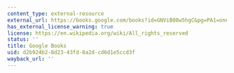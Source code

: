 ```yaml
---
content_type: external-resource
external_url: https://books.google.com/books?id=GNViB08w5hgC&pg=PA1=onepage#v=onepage&q&f=false
has_external_license_warning: true
license: https://en.wikipedia.org/wiki/All_rights_reserved
status: ''
title: Google Books
uid: d2b924b2-8d23-43fd-8a2d-cd6d1e5ccd3f
wayback_url: ''
---
```

